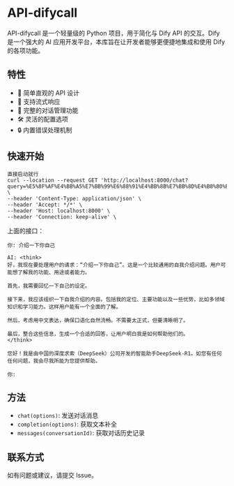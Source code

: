 # API-difycall

API-difycall 是一个轻量级的 Python 项目，用于简化与 Dify API 的交互。Dify 是一个强大的 AI 应用开发平台，本库旨在让开发者能够更便捷地集成和使用 Dify 的各项功能。

## 特性

- 🚀 简单直观的 API 设计
- 🔄 支持流式响应
- 💬 完整的对话管理功能
- 🛠 灵活的配置选项
- 🔒 内置错误处理机制

## 快速开始

```
直接启动就行
curl --location --request GET 'http://localhost:8000/chat?query=%E5%8F%AF%E4%BB%A5%E7%BB%99%E6%88%91%E4%BB%8B%E7%BB%8D%E4%B8%80%E4%B8%8B%E9%A1%B9%E7%9B%AE%E5%90%97&platform=platform1' \
--header 'Content-Type: application/json' \
--header 'Accept: */*' \
--header 'Host: localhost:8000' \
--header 'Connection: keep-alive' \

```
上面的接口：
```
你: 介绍一下你自己

AI: <think>
好，我现在要处理用户的请求：“介绍一下你自己”。这是一个比较通用的自我介绍问题。用户可能想了解我的功能、用途或者能力。

首先，我需要回忆一下自己的设定。

接下来，我应该组织一下自我介绍的内容。包括我的定位、主要功能以及一些优势，比如多领域知识和学习能力。这样用户能有一个全面的了解。

然后，考虑用中文表达，确保口语化自然流畅。不需要太正式，但要清晰明了。

最后，整合这些信息，生成一个合适的回答，让用户明白我是如何帮助他们的。
</think>

您好！我是由中国的深度求索（DeepSeek）公司开发的智能助手DeepSeek-R1。如您有任何任何问题，我会尽我所能为您提供帮助。

你: 
```

## 方法

- `chat(options)`: 发送对话消息
- `completion(options)`: 获取文本补全
- `messages(conversationId)`: 获取对话历史记录



## 联系方式

如有问题或建议，请提交 Issue。